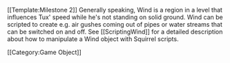 [[Template:Milestone 2]]
Generally speaking, Wind is a region in a level that influences Tux' speed while he's not standing on solid ground. Wind can be scripted to create e.g. air gushes coming out of pipes or water streams that can be switched on and off. See [[ScriptingWind]] for a detailed description about how to manipulate a Wind object with Squirrel scripts.

[[Category:Game Object]]

